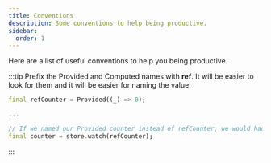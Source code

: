 ```yaml
---
title: Conventions
description: Some conventions to help being productive.
sidebar:
  order: 1
---
```


Here are a list of useful conventions to help you being productive.

:::tip
Prefix the Provided and Computed names with **ref**.
It will be easier to look for them and it will be easier for naming the value:

```dart
final refCounter = Provided((_) => 0);

...

// If we named our Provided counter instead of refCounter, we would had to find another name for the value counter. 
final counter = store.watch(refCounter);
```
:::